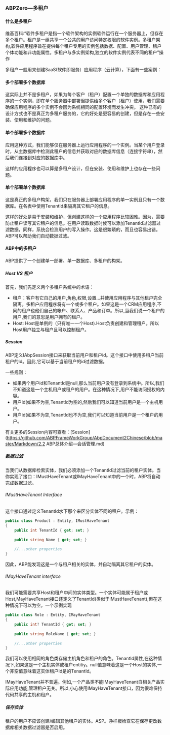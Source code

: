### ABPZero—多租户

#### 什么是多租户

维基百科:“软件多租户是指一个软件架构的实例软件运行在一个服务器上，但存在多个租户。租户是一组共享一个公共的用户访问特定权限的软件实例。多租户架构,软件应用程序旨在提供每个租户专用的实例包括数据、配置、用户管理、租户个体功能和非功能属性。多租户与多实例架构,独立的软件实例代表不同的租户”操作

多租户一般用来创建SaaS(软件即服务）应用程序（云计算），下面有一些案例：

#### 多个部署多个数据库

这实际上并不是多租户，如果为每个客户（租户）配置一个单独的数据库和应用程序的一个实例，即在单个服务器中部署但提供给多个客户（租户）使用，我们需要确保应用程序的多个实例不会因为系统相同的配置环境而发生冲突。
这种已有的设计方式也不是真正为多租户服务的，它的好处是更容易的创建，但是存在一些安装、使用和维护的问题。

#### 单个部署多个数据库

应用这种方式，我们能够仅在服务器上运行应用程序的一个实例。当某个用户登录时，从主数据库中检测此租户的信息并获取对应的数据库信息（连接字符串），然后我们连接到对应的数据库中。

这样的应用程序也可以算是多租户设计，但在安装、使用和维护上也存在一些问题。

#### 单个部署单个数据库

这是真正的多租户构架，我们只在服务器上部署应用程序的单一实例且只有一个数据库。在各表中使用TenantId来隔离其它租户的信息。

这样的好处是易于安装和维护，但创建这样的一个应用程序比较困难。因为，需要防止租户读写其它租户的信息。在用户读取数据时候可以添加TenantId过滤器过滤数据，同样，系统会检测用户的写入操作。这是很繁琐的，而且也容易出错。ABP可以帮助我们自动数据过滤。

#### ABP中的多租户

ABP提供了一个创建单一部署、单一数据库、多租户的构架。

##### Host VS 租户

首先，我们先定义两个多租户系统中的术语：

+ 租户：客户有它自己的用户,角色,权限,设置…并使用应用程序与其他租户完全隔离。多租户应用程序将有一个或多个租户。如果这是一个CRM应用程序,不同的租户也他们自己的帐户、联系人、产品和订单。所以,当我们说一个租户的用户,我们的意思是用户拥有的租户。
+ Host: Host是单例的（只有唯一一个Host).Host负责创建和管理租户。所以Host用户独立与租户且可以控制租户。

##### Session

ABP定义IAbpSession接口来获取当前用户和租户id。这个接口中使用多租户当前租户的id。因此,它可以基于当前租户的id过滤数据。

一些规则：
+ 如果两个用户id和TenantId是null,那么当前用户没有登录到系统中。所以,我们不知道这是一个主机用户或租户的用户。在这种情况下,用户不能访问授权的内容。
+ 用户id(如果不为空,TenantId为空的,然后我们可以知道当前用户是一个主机用户。
+ 用户id(如果不为空,TenantId也不为空,我们可以知道当前用户是一个租户的用户。

有关更多的Session内容可查看：[Session](https://github.com/ABPFrameWorkGroup/AbpDocument2Chinese/blob/master/Markdown/2.2 ABP总体介绍—会话管理.md)

##### 数据过滤

当我们从数据库检索实体，我们必须添加一个TenantId过滤当前的租户实体。当你实现了接口：IMustHaveTenant或IMayHaveTenant中的一个时，ABP将自动完成数据过滤。

###### IMustHaveTenant Interface

这个接口通过定义TenantId水下那个来区分实体不同的租户。示例：

``` csharp
public class Product : Entity, IMustHaveTenant
{
    public int TenantId { get; set; }
        
    public string Name { get; set; }
    
    //...other properties
}
```

因此，ABP能发现这是一个与租户相关的实体，并自动隔离其它租户的实体。


###### IMayHaveTenant interface


我们可能需要共享Host和租户中间的实体类型。一个实体可能属于租户或Host,MayHaveTenant接口还定义了TenantId(类似于IMustHaveTenant),但在这种情况下可以为空。一个示例实现

``` csharp
public class Role : Entity, IMayHaveTenant
{
    public int? TenantId { get; set; }
        
    public string RoleName { get; set; }
    
    //...other properties
}
``` 

我们可以使用相同的角色类存储主机角色和租户的角色。TenantId属性,在这种情况下,如果这是一个主机实体或租户entitiy。null值意味着这是一个Host的实体,一个非空值意味着这实体租户Id是的TenantId。

IMayHaveTenant并不普遍。例如,一个产品类不能IMayHaveTenant自相关产品实际应用功能,管理租户无关。所以,小心使用IMayHaveTenant接口，因为很难保持代码共享的主机和租户。

##### 保存实体

租户的用户不应该创建/编辑其他租户的实体。ASP。净样板检查它在保存更改数据库相关数据过滤器是否启用。




